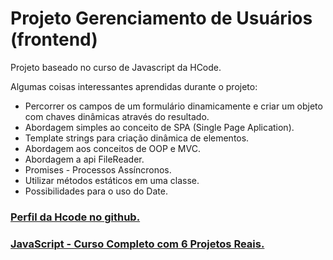 # Projeto Gerenciamento de Usuários (frontend)

Projeto baseado no curso de Javascript da HCode.

Algumas coisas interessantes aprendidas durante o projeto:
- Percorrer os campos de um formulário dinamicamente e criar um objeto com chaves dinâmicas através do resultado.
- Abordagem simples ao conceito de SPA (Single Page Aplication).
- Template strings para criação dinâmica de elementos.
- Abordagem aos conceitos de OOP e MVC.
- Abordagem a api FileReader.
- Promises - Processos Assíncronos.
- Utilizar métodos estáticos em uma classe.
- Possibilidades para o uso do Date.

### [Perfil da Hcode no github.](https://github.com/hcodebr)

### [JavaScript - Curso Completo com 6 Projetos Reais.](https://www.udemy.com/javascript-curso-completo/)
